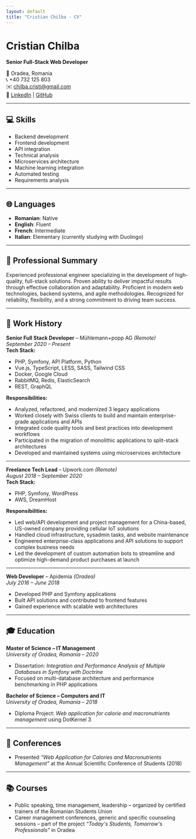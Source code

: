 ```yaml
---
layout: default
title: "Cristian Chilba - CV"
---
```


# Cristian Chilba
**Senior Full-Stack Web Developer**

📍 Oradea, Romania  
📞 +40 732 125 803  
✉️ chilba.cristi@gmail.com  
🔗 [LinkedIn](https://linkedin.com/in/cristian-chilba) | [GitHub](https://github.com/cristichilba)

---

## 💻 Skills
- Backend development  
- Frontend development  
- API integration  
- Technical analysis  
- Microservices architecture  
- Machine learning integration  
- Automated testing  
- Requirements analysis  

---

## 🌐 Languages
- **Romanian**: Native  
- **English**: Fluent  
- **French**: Intermediate  
- **Italian**: Elementary (currently studying with Duolingo)  

---

## 📝 Professional Summary
Experienced professional engineer specializing in the development of high-quality, full-stack solutions. Proven ability to deliver impactful results through effective collaboration and adaptability. Proficient in modern web technologies, backend systems, and agile methodologies. Recognized for reliability, flexibility, and a strong commitment to driving team success.

---

## 🏢 Work History

**Senior Full Stack Developer** – Mühlemann+popp AG *(Remote)*  
*September 2020 – Present*  
**Tech Stack:**  
- PHP, Symfony, API Platform, Python  
- Vue.js, TypeScript, LESS, SASS, Tailwind CSS  
- Docker, Google Cloud  
- RabbitMQ, Redis, ElasticSearch  
- REST, GraphQL  

**Responsibilities:**  
- Analyzed, refactored, and modernized 3 legacy applications  
- Worked closely with Swiss clients to build and maintain enterprise-grade applications and APIs  
- Integrated code quality tools and best practices into development workflows  
- Participated in the migration of monolithic applications to split-stack architectures  
- Developed and maintained systems using microservices architecture  

---

**Freelance Tech Lead** – Upwork.com *(Remote)*  
*August 2018 – September 2020*  
**Tech Stack:**  
- PHP, Symfony, WordPress  
- AWS, DreamHost  

**Responsibilities:**  
- Led web/API development and project management for a China-based, US-owned company providing cellular IoT solutions  
- Handled cloud infrastructure, sysadmin tasks, and website maintenance  
- Engineered enterprise-class applications and API solutions to support complex business needs  
- Led the development of custom automation bots to streamline and optimize high-demand product purchases at launch  

---

**Web Developer** – Apidemia *(Oradea)*  
*July 2016 – June 2018*  
- Developed PHP and Symfony applications  
- Built API solutions and contributed to frontend features  
- Gained experience with scalable web architectures  

---

## 🎓 Education

**Master of Science – IT Management**  
*University of Oradea, Romania – 2020*  
- Dissertation: *Integration and Performance Analysis of Multiple Databases in Symfony with Doctrine*  
- Focused on multi-database architecture and performance benchmarking in PHP applications  

**Bachelor of Science – Computers and IT**  
*University of Oradea, Romania – 2018*  
- Diploma Project: *Web application for calorie and macronutrients management* using DotKernel 3  

---

## 🎤 Conferences
- Presented *“Web Application for Calories and Macronutrients Management”* at the Annual Scientific Conference of Students (2018)  

---

## 📚 Courses
- Public speaking, time management, leadership – organized by certified trainers of the Romanian Students Union  
- Career management conferences, generic and specific counseling sessions – part of the project *“Today's Students, Tomorrow's Professionals”* in Oradea  
